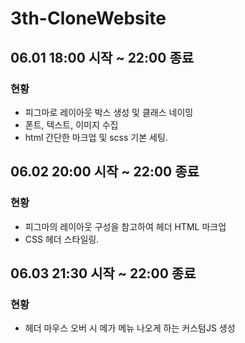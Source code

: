 # 3th-CloneWebsite

## 06.01 18:00 시작 ~ 22:00 종료
### 현황
- 피그마로 레이아웃 박스 생성 및 클래스 네이밍
- 폰트, 텍스트, 이미지 수집
- html 간단한 마크업 및 scss 기본 세팅.

## 06.02 20:00 시작 ~ 22:00 종료
### 현황
- 피그마의 레이아웃 구성을 참고하여 헤더 HTML 마크업
- CSS 헤더 스타일링.

## 06.03 21:30 시작 ~ 22:00 종료
### 현황
- 헤더 마우스 오버 시 메가 메뉴 나오게 하는 커스텀JS 생성